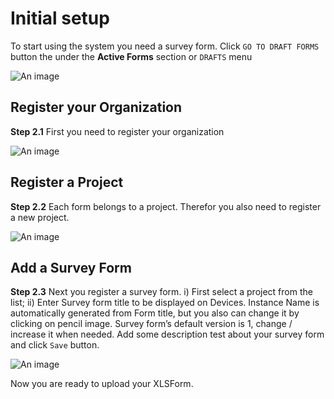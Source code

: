 # Initial setup

To start using the system you need a survey form. Click `GO TO DRAFT FORMS` button the under the **Active Forms** section or `DRAFTS` menu

![An image](/images/s2_0-ActiveForms.png)

## Register your Organization

**Step 2.1** First you need to register your organization

![An image](/images/s2_1-RegOrganization.png)

## Register a Project

**Step 2.2** Each form belongs to a project. Therefor you also need to register a new project.

![An image](/images/s2_2-RegProject.png)

## Add a Survey Form

**Step 2.3** Next you register a survey form. i) First select a project from the list; ii) Enter Survey form title to be displayed on Devices. Instance Name is automatically generated from Form title, but you also can change it by clicking on pencil image.  Survey form’s default version is 1, change / increase it when needed. Add some description test about your survey form and click `Save` button.

![An image](/images/s2_3-RegForm.png)

Now you are ready to upload your XLSForm.
